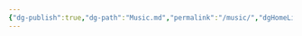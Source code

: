 ```yaml
---
{"dg-publish":true,"dg-path":"Music.md","permalink":"/music/","dgHomeLink":true,"noteIcon":""}
---
```


